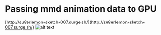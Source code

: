 # Passing mmd animation data to GPU

[http://su8erlemon-sketch-007.surge.sh/](http://su8erlemon-sketch-007.surge.sh/)
![alt text](https://github.com/su8erlemon/sketch/blob/master/007/img.gif)